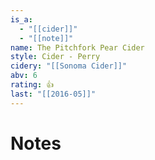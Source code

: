 ```yaml
---
is_a:
  - "[[cider]]"
  - "[[note]]"
name: The Pitchfork Pear Cider
style: Cider - Perry
cidery: "[[Sonoma Cider]]"
abv: 6
rating: 👍
last: "[[2016-05]]"
---
```

# Notes


